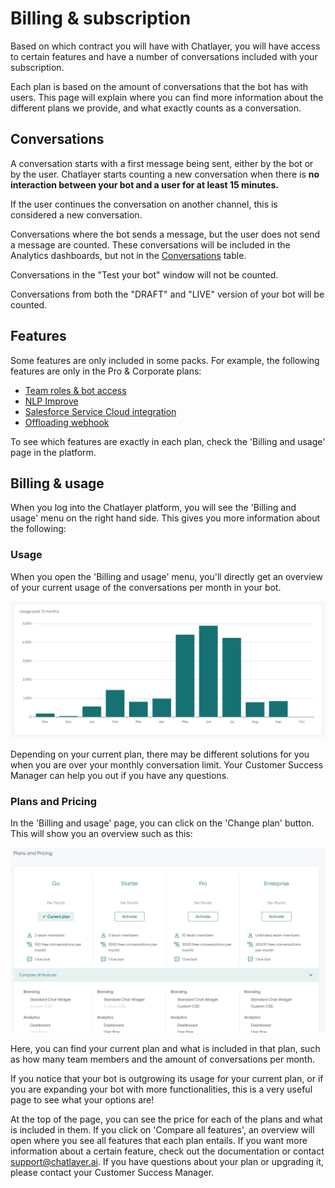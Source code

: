 # Billing & subscription

Based on which contract you will have with Chatlayer, you will have access to certain features and have a number of conversations included with your subscription.

Each plan is based on the amount of conversations that the bot has with users. This page will explain where you can find more information about the different plans we provide, and what exactly counts as a conversation.

## Conversations

A conversation starts with a first message being sent, either by the bot or by the user. Chatlayer starts counting a new conversation when there is **no interaction between your bot and a user for at least 15 minutes.**

If the user continues the conversation on another channel, this is considered a new conversation.

Conversations where the bot sends a message, but the user does not send a message are counted. These conversations will be included in the Analytics dashboards, but not in the [Conversations](../bot-answers/user-messages.md) table.

Conversations in the "Test your bot" window will not be counted.

Conversations from both the "DRAFT" and "LIVE" version of your bot will be counted.

## Features

Some features are only included in some packs. For example, the following features are only in the Pro & Corporate plans:

* [Team roles & bot access](../organization-management/access-control/)
* [NLP Improve](../understanding-users/natural-language-processing-nlp/nlp-dashboard-and-nlp-improve.md)
* [Salesforce Service Cloud integration](../integrations/human-offloading-live-chat/salesforce-service-cloud.md)
* [Offloading webhook](../integrations/human-offloading-live-chat/offloading-webhook.md)

To see which features are exactly in each plan, check the 'Billing and usage' page in the platform.

## Billing & usage

When you log into the Chatlayer platform, you will see the 'Billing and usage' menu on the right hand side. This gives you more information about the following:

### Usage&#x20;

When you open the 'Billing and usage' menu, you'll directly get an overview of your current usage of the conversations per month in your bot.

![](../.gitbook/assets/plans2.PNG)

Depending on your current plan, there may be different solutions for you when you are over your monthly conversation limit. Your Customer Success Manager can help you out if you have any questions.&#x20;

### Plans and Pricing

In the  'Billing and usage' page, you can click on the 'Change plan' button. This will show you an overview such as this:

![](../.gitbook/assets/plans1.png)

Here, you can find your current plan and what is included in that plan, such as how many team members and the amount of conversations per month.

If you notice that your bot is outgrowing its usage for your current plan, or if you are expanding your bot with more functionalities, this is a very useful page to see what your options are!

At the top of the page, you can see the price for each of the plans and what is included in them. If you click on 'Compare all features', an overview will open where you see all features that each plan entails. If you want more information about a certain feature, check out the documentation or contact [support@chatlayer.ai](mailto:support@chatlayer.a). If you have questions about your plan or upgrading it, please contact your Customer Success Manager.&#x20;
